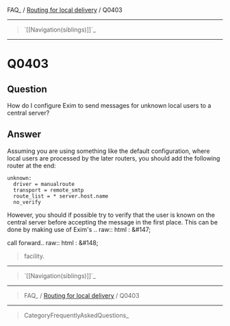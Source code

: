 FAQ\_ / [Routing for local delivery](FAQ/Routing_for_local_delivery) /
Q0403

* * * * *

> \`[[Navigation(siblings)]]\`\_

* * * * *

Q0403
=====

Question
--------

How do I configure Exim to send messages for unknown local users to a
central server?

Answer
------

Assuming you are using something like the default configuration, where
local users are processed by the later routers, you should add the
following router at the end:

    unknown:
      driver = manualroute
      transport = remote_smtp
      route_list = * server.host.name
      no_verify

However, you should if possible try to verify that the user is known on the central server before accepting the message in the first place. This can be done by making use of Exim's .. raw:: html
:   &\#147;

call forward.. raw:: html
:   &\#148;

> facility.

* * * * *

> \`[[Navigation(siblings)]]\`\_

* * * * *

> FAQ\_ / [Routing for local delivery](FAQ/Routing_for_local_delivery) /
> Q0403

* * * * *

> CategoryFrequentlyAskedQuestions\_
